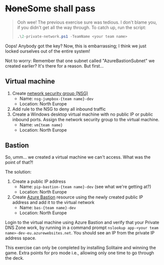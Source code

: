 <!-- markdownlint-disable MD033 -->
# <strike>None</strike>Some shall pass
<!-- markdownlint-enable MD033 -->

> Ooh wee! The previous exercise sure was tedious. I don't blame you, if you didn't get all the way through. To catch up, run the script:
>
> ```ps1
> .\2-private-network.ps1 -TeamName <your team name>
> ```

Oops! Anybody got the key? Now, this is embarrassing; I think we just locked ourselves out of the entire system!

Not to worry: Remember that one subnet called "AzureBastionSubnet" we created earlier? It's there for a reason. But first...

## Virtual machine

1. Create [network security group (NSG)](https://learn.microsoft.com/azure/virtual-network/network-security-groups-overview)
    * Name: `nsg-jumpbox-{team name}-dev`
    * Location: North Europe
1. Add rule to the NSG to deny all inbound traffic
1. Create a Windows desktop virtual machine with no public IP or public inbound ports. Assign the network security group to the virtual machine.
    * Name: `vm{team name}`
    * Location: North Europe

## Bastion

So, umm... we created a virtual machine we can't access. What was the point of that?!

The solution:

1. Create a public IP address
    * Name: `pip-bastion-{team name}-dev` (see what we're getting at?)
    * Location: North Europe
1. Create [Azure Bastion](https://learn.microsoft.com/azure/bastion/bastion-overview) resource using the newly created public IP address and add it to the virtual network
    * Name: `bas-{team name}-dev`
    * Location: North Europe

Login to the virtual machine using Azure Bastion and verify that your Private DNS Zone work, by running in a command prompt `nslookup app-<your team name>-dev-eu.azurewebsites.net`. You should see an IP from the private IP address space.

This exercise can only be completed by installing Solitaire and winning the game. Extra points for pro mode i.e., allowing only one time to go through the deck.
